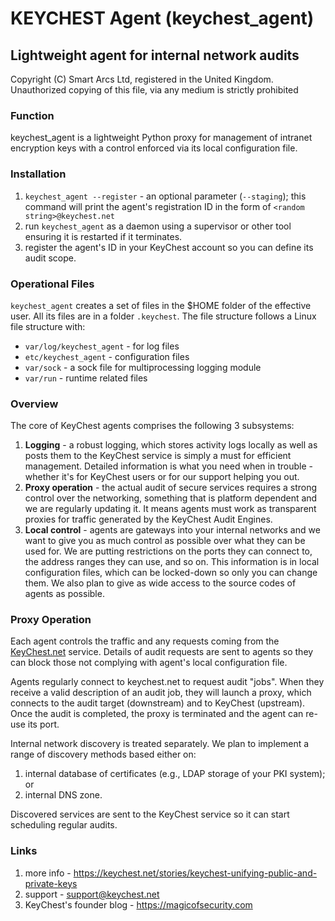 # KEYCHEST Agent (keychest_agent)
  
## Lightweight agent for internal network audits  
  
Copyright (C) Smart Arcs Ltd, registered in the United Kingdom.  
Unauthorized copying of this file, via any medium is strictly prohibited  
  
### Function
 
keychest_agent is a lightweight Python proxy for management of intranet encryption keys with a control enforced via its local configuration file.  
  

### Installation
 
1. `keychest_agent --register` - an optional parameter (`--staging`); this command will print the agent's registration ID in the form of `<random string>@keychest.net`
2. run `keychest_agent` as a daemon using a supervisor or other tool ensuring it is restarted if it terminates.
3. register the agent's ID in your KeyChest account so you can define its audit scope.
  
### Operational Files
  
`keychest_agent` creates a set of files in the $HOME folder of the effective user. All its files are in a folder `.keychest`. The file structure follows a Linux file structure with:
 - `var/log/keychest_agent` - for log files  
 - `etc/keychest_agent` - configuration files  
 - `var/sock` - a sock file for multiprocessing logging module  
 - `var/run` - runtime related files  

  
### Overview 
  
The core of KeyChest agents comprises the following 3 subsystems:  
  
1. **Logging** - a robust logging, which stores activity logs locally as well as posts them to the KeyChest service is simply a must for efficient management. Detailed information is what you need when in trouble - whether it's for KeyChest users or for our support helping you out.
2. **Proxy operation** - the actual audit of secure services requires a strong control over the networking, something that is platform dependent and we are regularly updating it. It means agents must work as transparent proxies for traffic generated by the KeyChest Audit Engines.
3. **Local control** - agents are gateways into your internal networks and we want to give you as much control as possible over what they can be used for. We are putting restrictions on the ports they can connect to, the address ranges they can use, and so on. This information is in local configuration files, which can be locked-down so only you can change them. We also plan to give as wide access to the source codes of agents as possible.  

  
### Proxy Operation
  
Each agent controls the traffic and any requests coming from the [KeyChest.net](https://keychest.net)  service. Details of audit requests are sent to agents so they can block those not complying with agent's local configuration file.  
  
Agents regularly connect to keychest.net to request audit "jobs". When they receive a valid description of an audit job, they will launch a proxy, which connects to the audit target (downstream) and to KeyChest (upstream). Once the audit is completed, the proxy is terminated and the agent can re-use its port.  
  
Internal network discovery is treated separately. We plan to implement a range of discovery methods based either on:  
  
1. internal database of certificates (e.g., LDAP storage of your PKI system); or  
2. internal DNS zone.  
  
Discovered services are sent to the KeyChest service so it can start scheduling regular audits.  

  
### Links
  
1. more info - https://keychest.net/stories/keychest-unifying-public-and-private-keys  
2. support - support@keychest.net  
3. KeyChest's founder blog - https://magicofsecurity.com
